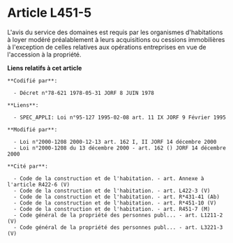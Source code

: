 # Article L451-5

L'avis du service des domaines est requis par les organismes d'habitations à loyer modéré préalablement à leurs acquisitions
ou cessions immobilières à l'exception de celles relatives aux opérations entreprises en vue de l'accession à la propriété.

**Liens relatifs à cet article**

	**Codifié par**:

	  - Décret n°78-621 1978-05-31 JORF 8 JUIN 1978

	**Liens**:

	  - SPEC_APPLI: Loi n°95-127 1995-02-08 art. 11 IX JORF 9 Février 1995

	**Modifié par**:

	  - Loi n°2000-1208 2000-12-13 art. 162 I, II JORF 14 décembre 2000
	  - Loi n°2000-1208 du 13 décembre 2000 - art. 162 () JORF 14 décembre 2000

	**Cité par**:

	  - Code de la construction et de l'habitation. - art. Annexe à l'article R422-6 (V)
	  - Code de la construction et de l'habitation. - art. L422-3 (V)
	  - Code de la construction et de l'habitation. - art. R*431-41 (Ab)
	  - Code de la construction et de l'habitation. - art. R*451-10 (V)
	  - Code de la construction et de l'habitation. - art. R451-7 (M)
	  - Code général de la propriété des personnes publ... - art. L1211-2 (V)
	  - Code général de la propriété des personnes publ... - art. L3221-3 (V)
